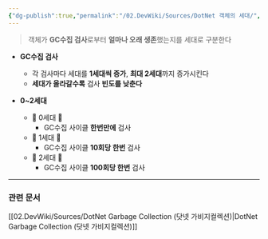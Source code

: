 ```yaml
---
{"dg-publish":true,"permalink":"/02.DevWiki/Sources/DotNet 객체의 세대/","noteIcon":""}
---
```


> 객체가 **GC수집 검사**로부터 **얼마나 오래 생존**했는지를 세대로 구분한다

* **GC수집 검사**
	* 각 검사마다 세대를 **1세대씩 증가**, **최대 2세대**까지 증가시킨다
	* **세대가 올라갈수록** 검사 **빈도를 낮춘다**

* **0~2세대**
	* 🥚 0세대 👶
		* GC수집 사이클 **한번만에** 검사
	* 🐥 1세대 👨
		* GC수집 사이클 **10회당 한번** 검사
	* 🐓 2세대 👴
		* GC수집 사이클 **100회당 한번** 검사

---
### 관련 문서
[[02.DevWiki/Sources/DotNet Garbage Collection (닷넷 가비지컬렉션)\|DotNet Garbage Collection (닷넷 가비지컬렉션)]]